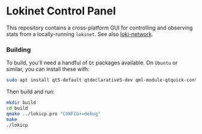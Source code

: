 # Lokinet Control Panel

This repository contains a cross-platform GUI for controlling and observing stats from a locally-running `lokinet`. See also [loki-network](https://github.com/loki-project/loki-network).

### Building

To build, you'll need a handful of `Qt` packages available. On `Ubuntu` or similar, you can install these with:

```bash
sudo apt install qt5-default qtdeclarative5-dev qml-module-qtquick-controls qml-module-qtquick-dialogs qml-module-qt-labs-platform
```

Then build and run:

```bash
mkdir build
cd build
qmake ../lokicp.pro "CONFIG+=debug"
make
./lokicp
```
